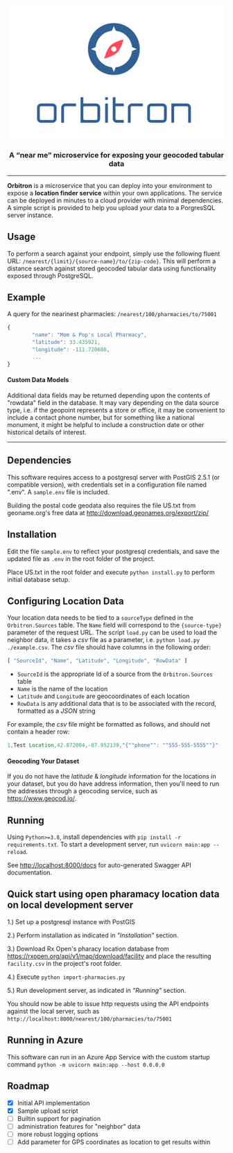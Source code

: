 <p align="center">
        <img src="orbitron_vertical.svg" width="500" align="center"></image> <br />
        <h3 align="center">A &ldquo;near me&rdquo; microservice for exposing your geocoded tabular data</h3>
</p>

<hr size="4" noshade="noshade" />

**Orbitron** is a microservice that you can deploy into your environment to expose a **location finder service** within your own applications.  The service can be deployed in minutes to a cloud provider with minimal dependencies.  A simple script is provided to help you upload your data to a PorgresSQL server instance.

## Usage

To perform a search against your endpoint, simply use the following fluent URL: `/nearest/{limit}/{source-name}/to/{zip-code}`.  This will perform a distance search against stored geocoded tabular data using functionality exposed through PostgreSQL.

## Example
A query for the nearinest pharmacies: `/nearest/100/pharmacies/to/75001`

```javascript
{
        "name": "Mom & Pop's Local Pharmacy",
        "latitude": 33.435921,
        "longitude": -111.720686,
        ...
}
```

#### Custom Data Models
Additional data fields may be returned depending upon the contents of "rowdata" field in the database.  It may vary depending on the data source type, i.e. if the geopoint represents a store or office, it may be convenient to include a contact phone number, but for something like a national monument, it might be helpful to include a construction date or other historical details of interest.


<hr size="4" noshade="noshade" />

## Dependencies

This software requires access to a postgresql server with PostGIS 2.5.1 (or compatible version), with credentials set in a configuration file named ".env".  A `sample.env` file is included.

Building the postal code geodata also requires the file US.txt from geoname.org's free data at http://download.geonames.org/export/zip/ 

## Installation

Edit the file `sample.env` to reflect your postgresql credentials, and save the updated file as `.env` in the root folder of the project.

Place US.txt in the root folder and execute `python install.py` to perform initial database setup.

## Configuring Location Data

Your location data needs to be tied to a `sourceType` defined in the `Orbitron.Sources` table.  The `Name` field will correspond to the `{source-type}` parameter of the request URL.  The script `load.py` can be used to load the neighbor data, it takes a *csv* file as a parameter, i.e. `python load.py ./example.csv`.  The *csv* file should have columns in the following order:

```javascript
[ "SourceId", "Name", "Latitude", "Longitude", "RowData" ]
```

* `SourceId` is the appropriate Id of a source from the `Orbitron.Sources` table
* `Name` is the name of the location
* `Latitude` and `Longitude` are geocoordinates of each location
* `RowData` is any additional data that is to be associated with the record, formatted as a *JSON* string

For example, the *csv* file might be formatted as follows, and should not contain a header row:

```javascript
1,Test Location,42.872004,-87.952139,"{""phone"": ""555-555-5555""}"
```

#### Geocoding Your Dataset

If you do not have the *latitude* & *longitude* information for the locations in your dataset, but you do have address information, then you'll need to run the addresses through a geocoding service, such as https://www.geocod.io/.

## Running

Using `Python>=3.8`, install dependencies with `pip install -r requirements.txt`.  To start a development server, run `uvicorn main:app --reload`.

See [http://localhost:8000/docs](http://localhost:8000/docs) for auto-generated Swagger API documentation.

## Quick start using open pharamacy location data on local development server
1.) Set up a postgresql instance with PostGIS

2.) Perform installation as indicated in *"Installation"* section.

3.) Download Rx Open's pharacy location database from https://rxopen.org/api/v1/map/download/facility and place the resulting `facility.csv` in the project's root folder.

4.) Execute `python import-pharmacies.py`

5.) Run development server, as indicated in *"Running"* section.

You should now be able to issue http requests using the API endpoints against the local server, such as `http://localhost:8000/nearest/100/pharmacies/to/75001`

## Running in Azure
This software can run in an Azure App Service with the custom startup command `python -m uvicorn main:app --host 0.0.0.0`

## Roadmap
- [X] Initial API implementation
- [X] Sample upload script
- [ ] Builtin support for pagination
- [ ] administration features for "neighbor" data
- [ ] more robust logging options
- [ ] Add parameter for GPS coordinates as location to get results within
